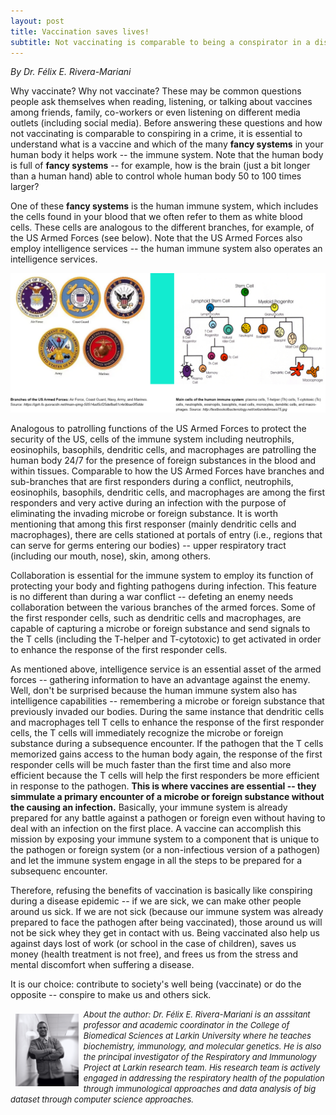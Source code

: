 ```yaml
---
layout: post
title: Vaccination saves lives!
subtitle: Not vaccinating is comparable to being a conspirator in a disease epidemic
---
```


*By Dr. Félix E. Rivera-Mariani*

Why vaccinate? Why not vaccinate? These may be common questions people ask themselves when reading, listening, or talking about vaccines among friends, family, co-workers or even listening on different media outlets (including social media). Before answering these questions and how not vaccinating is comparable to conspiring in a crime, it is essential to understand what is a vaccine and which of the many **fancy systems** in your human body it helps work -- the immune system. Note that the human body is full of **fancy systems** -- for example, how is the brain (just a bit longer than a human hand) able to control whole human body 50 to 100 times larger? 

One of these **fancy systems** is the human immune system, which includes the cells found in your blood that we often refer to them as white blood cells. These cells are analogous to the different branches, for example, of the US Armed Forces (see below). Note that the US Armed Forces also employ intelligence services -- the human immune system also operates an intelligence services. 

<img src="/img/armed-forces-immune-system.jpg" alt="The Human Immune system army" class="inline"/>

Analogous to patrolling functions of the US Armed Forces to protect the security of the US, cells of the immune system including neutrophils, eosinophils, basophils, dendritic cells, and macrophages are patrolling the human body 24/7 for the presence of foreign substances in the blood and within tissues. Comparable to how the US Armed Forces have branches and sub-branches that are first responders during a conflict, neutrophils, eosinophils, basophils, dendritic cells, and macrophages are among the first responders and very active during an infection with the purpose of eliminating the invading microbe or foreign substance. It is worth mentioning that among this first responser (mainly dendritic cells and macrophages), there are cells stationed at portals of entry (i.e., regions that can serve for germs entering our bodies) -- upper respiratory tract (including our mouth, nose), skin, among others. 

Collaboration is essential for the immune system to employ its function of protecting your body and fighting pathogens during infection. This feature is no different than during a war conflict -- defeting an enemy needs collaboration between the various branches of the armed forces. Some of the first responder cells, such as dendritic cells and macrophages, are capable of capturing a microbe or foreign substance and send signals to the T cells (including the T-helper and T-cytotoxic) to get activated in order to enhance the response of the first responder cells.

As mentioned above, intelligence service is an essential asset of the armed forces -- gathering information to have an advantage against the enemy. Well, don't be surprised because the human immune system also has intelligence capabilities -- remembering a microbe or foreign substance that previously invaded our bodies. During the same instance that dendritic cells and macrophages tell T cells to enhance the response of the first responder cells, the T cells will immediately recognize the microbe or foreign substance during a subsequence encounter. If the pathogen that the T cells memorized gains access to the human body again, the response of the first responder cells will be much faster than the first time and also more efficient because the T cells will help the first responders be more efficient in response to the pathogen. **This is where vaccines are essential -- they simmulate a primary encounter of a microbe or foreign substance without the causing an infection.** Basically, your immune system is already prepared for any battle against a pathogen or foreign even without having to deal with an infection on the first place. A vaccine can accomplish this mission by exposing your immune system to a component that is unique to the pathogen or foreign system (or a non-infectious version of a pathogen) and let the immune system engage in all the steps to be prepared for a subsequenc encounter. 

Therefore, refusing the benefits of vaccination is basically like conspiring during a disease epidemic -- if we are sick, we can make other people around us sick. If we are not sick (because our immune system was already prepared to face the pathogen after being vaccinated), those around us will not be sick whey they get in contact with us. Being vaccinated also help us against days lost of work (or school in the case of children), saves us money (health treatment is not free), and frees us from the stress and mental discomfort when suffering a disease. 

It is our choice: contribute to society's well being (vaccinate) or do the opposite -- conspire to make us and others sick.

<img src="/img/RiveraMariani-Photo.JPG" alt="Dr. Rivera-Mariani" align="left" style="width: 20%; height: 20%; margin:8px">
<font size="2"><i>About the author: Dr. Félix E. Rivera-Mariani is an asssitant professor and academic coordinator in the College of Biomedical Sciences at Larkin University where he teaches biochemistry, immunology, and molecular genetics. He is also the principal investigator of the Respiratory and Immunology Project at Larkin research team. His research team is actively engaged in addressing the respiratory health of the population through immunological approaches and data analysis of big dataset through computer science approaches.</i></font>
